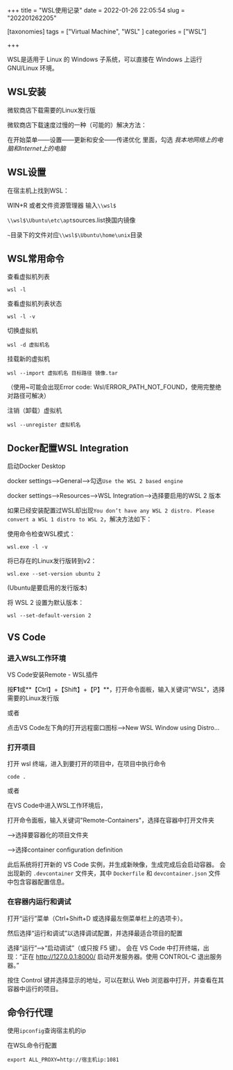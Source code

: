 +++
title = "WSL使用记录"
date = 2022-01-26 22:05:54
slug = "202201262205"

[taxonomies]
tags = ["Virtual Machine", "WSL" ]
categories = ["WSL"]

+++

<!-- more -->

WSL是适用于 Linux 的 Windows 子系统，可以直接在 Windows 上运行 GNU/Linux 环境。

## WSL安装

微软商店下载需要的Linux发行版

微软商店下载速度过慢的一种（可能的）解决方法：

在开始菜单——设置——更新和安全——传递优化 里面，勾选 *我本地网络上的电脑和Internet上的电脑*

## WSL设置

在宿主机上找到WSL：

WIN+R 或者文件资源管理器 输入`\\wsl$`

`\\wsl$\Ubuntu\etc\apt`sources.list换国内镜像

`~`目录下的文件对应`\\wsl$\Ubuntu\home\unix`目录

## WSL常用命令

查看虚拟机列表

```
wsl -l
```

查看虚拟机列表状态

```
wsl -l -v
```

切换虚拟机

```
wsl -d 虚拟机名
```

挂载新的虚拟机

```
wsl --import 虚拟机名 目标路径 镜像.tar
```

（使用~可能会出现Error code: Wsl/ERROR_PATH_NOT_FOUND，使用完整绝对路径可解决）

注销（卸载）虚拟机

```
wsl --unregister 虚拟机名
```



## Docker配置WSL Integration

启动Docker Desktop

docker settings——>General——>勾选`Use the WSL 2 based engine` 

docker settings——>Resources——>WSL Integration——>选择要启用的WSL 2 版本

如果已经安装配置过WSL却出现`You don’t have any WSL 2 distro. Please convert a WSL 1 distro to WSL 2`，解决方法如下：

使用命令检查WSL模式：

```
wsl.exe -l -v
```

将已存在的Linux发行版转到v2：

```
wsl.exe --set-version ubuntu 2
```

(Ubuntu是要启用的发行版本)

将 WSL 2 设置为默认版本：

```
wsl --set-default-version 2
```

## VS Code

### 进入WSL工作环境

VS Code安装Remote - WSL插件

按**F1**或**【Ctrl】+【Shift】+【P】**，打开命令面板，输入关键词"WSL"，选择需要的Linux发行版

或者

点击VS Code左下角的打开远程窗口图标——>New WSL Window using Distro...

### 打开项目

打开 wsl 终端，进入到要打开的项目中，在项目中执行命令

```
code .
```

或者

在VS Code中进入WSL工作环境后，

打开命令面板，输入关键词"Remote-Containers"，选择在容器中打开文件夹

—>选择要容器化的项目文件夹

—>选择container configuration definition

此后系统将打开新的 VS Code 实例，并生成新映像，生成完成后会启动容器。 会出现新的 `.devcontainer` 文件夹，其中 `Dockerfile` 和 `devcontainer.json` 文件中包含容器配置信息。

### 在容器内运行和调试

打开“运行”菜单（Ctrl+Shift+D 或选择最左侧菜单栏上的选项卡）。 

然后选择“运行和调试”以选择调试配置，并选择最适合项目的配置

选择“运行”——>“启动调试”（或只按 F5 键）。 会在 VS Code 中打开终端，出现：“正在 http://127.0.0.1:8000/ 启动开发服务器。使用 CONTROL-C 退出服务器。”

按住 Control 键并选择显示的地址，可以在默认 Web 浏览器中打开，并查看在其容器中运行的项目。



## 命令行代理

使用`ipconfig`查询宿主机的ip

在WSL命令行配置

```
export ALL_PROXY=http://宿主机ip:1081
```

